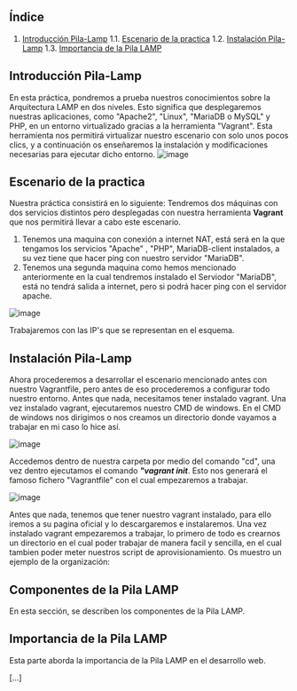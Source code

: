 ## Índice

1. [Introducción Pila-Lamp](#Introducción-Pila-Lamp)
   1.1. [Escenario de la practica](#Escenario-de-la-practica)
   1.2. [Instalación Pila-Lamp](#Instalación-Pila-Lamp)
   1.3. [Importancia de la Pila LAMP](#importancia-de-la-pila-lamp)



## Introducción Pila-Lamp

En esta práctica, pondremos a prueba nuestros conocimientos sobre la Arquitectura LAMP en dos niveles. Esto significa que desplegaremos nuestras aplicaciones, como "Apache2", "Linux", "MariaDB o MySQL" y PHP, en un entorno virtualizado gracias a la herramienta "Vagrant". Esta herramienta nos permitirá virtualizar nuestro escenario con solo unos pocos clics, y a continuación os enseñaremos la instalación y modificaciones necesarias para ejecutar dicho entorno.
![image](https://github.com/JBC1994/Practica_Lamp_DosNiveles_Joaquin_Blanco_Contreras/assets/120668110/b893fabd-652d-4ab7-ba1c-a7851c2531f7)


## Escenario de la practica
Nuestra práctica consistirá en lo siguiente: Tendremos dos máquinas con dos servicios distintos pero desplegadas con nuestra herramienta **Vagrant** que nos permitirá llevar a cabo este escenario.
1) Tenemos una maquina con conexión a internet NAT, está será en la que tengamos los servicios "Apache" , "PHP", MariaDB-client instalados, a su vez tiene que hacer ping con nuestro servidor "MariaDB".
2) Tenemos una segunda maquina como hemos mencionado anteriormente en la cual tendremos instalado el Serviodor "MariaDB", está no tendrá salida a internet, pero si podrá hacer ping con el servidor apache.

![image](https://github.com/JBC1994/Practica_Lamp_DosNiveles_Joaquin_Blanco_Contreras/assets/120668110/df903f78-0af6-42e8-aa14-086280cea2aa)

Trabajaremos con las IP's que se representan en el esquema.


## Instalación Pila-Lamp

Ahora procederemos a desarrollar el escenario mencionado antes con nuestro Vagrantfile, pero antes de eso procederemos a configurar todo nuestro entorno. 
Antes que nada, necesitamos tener instalado vagrant.
Una vez instalado vagrant, ejecutaremos nuestro CMD de windows. 
En el CMD de windows nos dirigimos o nos creamos un directorio donde vayamos a trabajar en mi caso lo hice así. 

![image](https://github.com/JBC1994/Practica_Lamp_DosNiveles_Joaquin_Blanco_Contreras/assets/120668110/08dd2c7c-2039-400a-9e84-f78de5cd2dac)

Accedemos dentro de nuestra carpeta por medio del comando "cd", una vez dentro ejecutamos el comando ***"vagrant init***.
Esto nos generará el famoso fichero "Vagrantfile" con el cual empezaremos a trabajar.

![image](https://github.com/JBC1994/Practica_Lamp_DosNiveles_Joaquin_Blanco_Contreras/assets/120668110/c16e468d-a51c-4b51-af79-2f7d04e1f3ab)


Antes que nada, tenemos que tener nuestro vagrant instalado, para ello iremos a su pagina oficial y lo descargaremos e instalaremos.
Una vez instalado vagrant empezaremos a trabajar, lo primero de todo es crearnos un directorio en el cual poder trabajar de manera facil y sencilla, en el cual tambien poder meter nuestros script de aprovisionamiento. 
Os muestro un ejemplo de la organización:



## Componentes de la Pila LAMP

En esta sección, se describen los componentes de la Pila LAMP.

## Importancia de la Pila LAMP

Esta parte aborda la importancia de la Pila LAMP en el desarrollo web.

[...]
